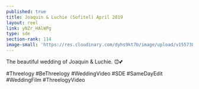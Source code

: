 ```yaml
---
published: true
title: Joaquin & Luchie (Sofitel) April 2019
layout: reel
link: yNZr_HAlWPg
type: sde
section-rank: 114
image-small: 'https://res.cloudinary.com/dyhs9kt7b/image/upload/v1557384005/RVC_0384_yt.jpg'
---
```

The beautiful wedding of Joaquin & Luchie. 😊💕

#Threelogy #BeThreelogy #WeddingVideo #SDE #SameDayEdit #WeddingFilm #ThreelogyVideo